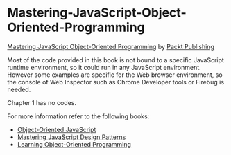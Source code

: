 # Mastering-JavaScript-Object-Oriented-Programming
[Mastering JavaScript Object-Oriented Programming](https://www.packtpub.com/web-development/mastering-javascript-object-oriented-programming?utm_source=GitHub&utm_medium=repo&utm_campaign=9781785889103) by [Packt Publishing](https://www.packtpub.com/)


Most of the code provided in this book is not bound to a specific JavaScript runtime environment, so it could run in any JavaScript environment. However some examples are specific for the Web browser environment, so the console of Web Inspector such as Chrome Developer tools or Firebug is needed.

Chapter 1 has no codes.

For more information refer to the following books:
* [Object-Oriented JavaScript](https://www.packtpub.com/web-development/object-oriented-javascript?utm_source=GitHub&utm_medium=repo&utm_campaign=9781847194145)
* [Mastering JavaScript Design Patterns](https://www.packtpub.com/application-development/mastering-javascript-design-patterns?utm_source=GitHub&utm_medium=repo&utm_campaign=9781783987986)
* [Learning Object-Oriented Programming](https://www.packtpub.com/application-development/learning-object-oriented-programming?utm_source=GitHub&utm_medium=repo&utm_campaign=9781785289637)
